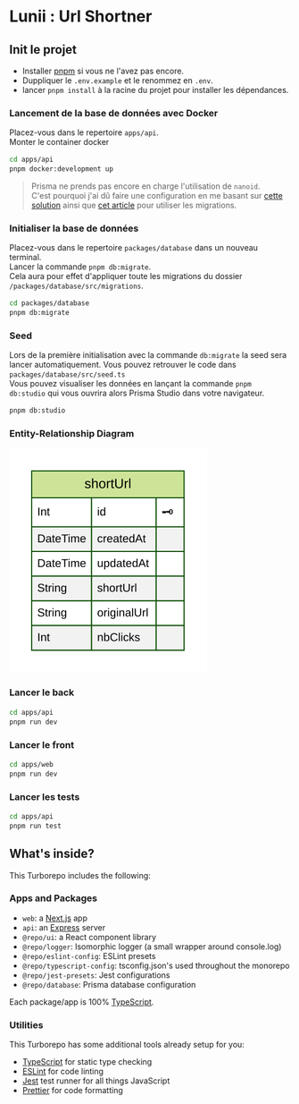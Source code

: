 # Lunii : Url Shortner

## Init le projet

- Installer [pnpm](https://pnpm.io/installation#using-corepack) si vous ne l'avez pas encore.
- Duppliquer le `.env.example` et le renommez en `.env`.
- lancer `pnpm install` à la racine du projet pour installer les dépendances.

### Lancement de la base de données avec Docker

Placez-vous dans le repertoire `apps/api`.  
Monter le container docker

```sh
cd apps/api
pnpm docker:development up
```

> Prisma ne prends pas encore en charge l'utilisation de `nanoid`.  
> C'est pourquoi j'ai dû faire une configuration en me basant sur [cette solution](https://github.com/prisma/prisma-engines/pull/3556#issuecomment-1375928358) ainsi que [cet article](https://dev.to/reggi/how-to-use-a-custom-generated-nanoid-for-prisma-primary-key-3nbf) pour utiliser les migrations.

### Initialiser la base de données

Placez-vous dans le repertoire `packages/database` dans un nouveau terminal.  
Lancer la commande `pnpm db:migrate`.  
Cela aura pour effet d'appliquer toute les migrations du dossier `/packages/database/src/migrations`.

```sh
cd packages/database
pnpm db:migrate
```

### Seed

Lors de la première initialisation avec la commande `db:migrate` la seed sera lancer automatiquement.
Vous pouvez retrouver le code dans `packages/database/src/seed.ts`  
Vous pouvez visualiser les données en lançant la commande `pnpm db:studio` qui vous ouvrira alors Prisma Studio dans votre navigateur.

```sh
pnpm db:studio
```

### Entity-Relationship Diagram

![Description de l'image](./packages/database/ERD.svg)

### Lancer le back

```sh
cd apps/api
pnpm run dev
```

### Lancer le front

```sh
cd apps/web
pnpm run dev
```

### Lancer les tests

```sh
cd apps/api
pnpm run test
```

## What's inside?

This Turborepo includes the following:

### Apps and Packages

- `web`: a [Next.js](https://nextjs.org/) app
- `api`: an [Express](https://expressjs.com/) server
- `@repo/ui`: a React component library
- `@repo/logger`: Isomorphic logger (a small wrapper around console.log)
- `@repo/eslint-config`: ESLint presets
- `@repo/typescript-config`: tsconfig.json's used throughout the monorepo
- `@repo/jest-presets`: Jest configurations
- `@repo/database`: Prisma database configuration

Each package/app is 100% [TypeScript](https://www.typescriptlang.org/).

### Utilities

This Turborepo has some additional tools already setup for you:

- [TypeScript](https://www.typescriptlang.org/) for static type checking
- [ESLint](https://eslint.org/) for code linting
- [Jest](https://jestjs.io) test runner for all things JavaScript
- [Prettier](https://prettier.io) for code formatting
